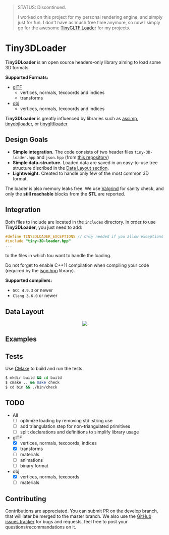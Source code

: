 > STATUS: Discontinued.
> 
> I worked on this project for my personal rendering engine, and simply just for fun.
> I don't have as much free time anymore, so now I simply go for the awesome [TinyGLTF Loader](https://github.com/syoyo/tinygltf) for my projects.

# Tiny3DLoader

**Tiny3DLoader** is an open source headers-only library aiming to load some 3D formats.

**Supported Formats:**
* [glTF](https://github.com/KhronosGroup/glTF/tree/master/specification/1.0)
  * vertices, normals, texcoords and indices 
  * transforms
* [obj](http://www.martinreddy.net/gfx/3d/OBJ.spec)
  * vertices, normals, texcoords and indices

**Tiny3DLoader** is greatly influenced by libraries such as [assimp](http://www.assimp.org/), [tinyobjloader](https://github.com/syoyo/tinyobjloader), or [tinygltfloader](https://github.com/syoyo/tinygltfloader)

## Design Goals
* **Simple integration.** The code consists of two header files ```tiny-3D-loader.hpp``` and ```json.hpp``` (from [this repository](https://nlohmann.github.io/json/))
* **Simple data-structure.** Loaded data are saved in an easy-to-use tree structure discribed in the [Data Layout section](#data-layout).
* **Lightweight.** Created to handle only few of the most common 3D format.

The loader is also memory leaks free. We use [Valgrind](http://valgrind.org/) for sanity check, and only the **still reachable** blocks from the **STL** are reported.

## Integration
Both files to include are located in the ```includes``` directory.
In order to use **Tiny3DLoader**, you just need to add:
```C++
#define TINY3DLOADER_EXCEPTIONS // Only needed if you allow exceptions to be thrown
#include "tiny-3D-loader.hpp"
...
```
to the files in which tou want to handle the loading.

Do not forget to enable C++11 compilation when compiling your code (required by the [json.hpp](https://github.com/nlohmann/json) library).

**Supported compilers:**
* `GCC 4.9.3` or newer
* `Clang 3.6.0` or newer

## Data Layout

<p align="center">
  <img src="https://cloud.githubusercontent.com/assets/8783766/24086250/672df3d4-0d0c-11e7-99eb-1ada0eabf0e2.png">
</p>

## Examples

## Tests
Use [CMake](https://cmake.org/) to build and run the tests:
```sh
$ mkdir build && cd build
$ cmake .. && make check
$ cd bin && ./bin/check
```

## TODO

* All
  * [ ] optimize loading by removing std::string use
  * [ ] add triangulation step for non-triangulated primitives
  * [ ] split declarations and definitions to simplify library usage
* glTF
  * [X] vertices, normals, texcoords, indices
  * [X] transforms
  * [ ] materials
  * [ ] animations
  * [ ] binary format
* obj
  * [X] vertices, normals, texcoords
  * [ ] materials

## Contributing

Contributions are appreciated. You can submit PR on the develop branch, that will later be merged to the master branch.
We also use the [GitHub issues tracker](https://github.com/DavidPeicho/Tiny3DLoader/issues) for bugs and requests, feel free to post your questions/recommandations on it.
